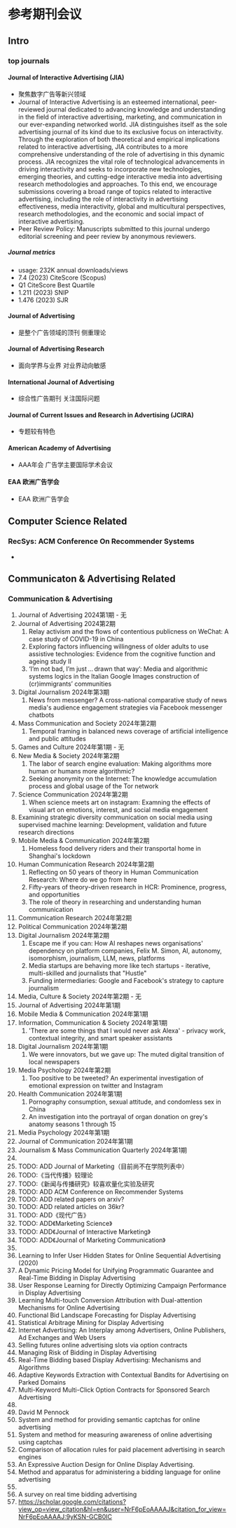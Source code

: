 # 参考期刊会议
## Intro
### top journals
#### Journal of Interactive Advertising (JIA)
* 聚焦数字广告等新兴领域
* Journal of Interactive Advertising is an esteemed international, peer-reviewed journal dedicated to advancing knowledge and understanding in the field of interactive advertising, marketing, and communication in our ever-expanding networked world. JIA distinguishes itself as the sole advertising journal of its kind due to its exclusive focus on interactivity. Through the exploration of both theoretical and empirical implications related to interactive advertising, JIA contributes to a more comprehensive understanding of the role of advertising in this dynamic process. JIA recognizes the vital role of technological advancements in driving interactivity and seeks to incorporate new technologies, emerging theories, and cutting-edge interactive media into advertising research methodologies and approaches. To this end, we encourage submissions covering a broad range of topics related to interactive advertising, including the role of interactivity in advertising effectiveness, media interactivity, global and multicultural perspectives, research methodologies, and the economic and social impact of interactive advertising.
* Peer Review Policy: Manuscripts submitted to this journal undergo editorial screening and peer review by anonymous reviewers.
##### Journal metrics
* usage: 232K annual downloads/views
* 7.4 (2023) CiteScore (Scopus)
* Q1 CiteScore Best Quartile
* 1.211 (2023) SNIP
* 1.476 (2023) SJR

#### Journal of Advertising
* 是整个广告领域的顶刊 侧重理论

#### Journal of Advertising Research
* 面向学界与业界 对业界动向敏感

#### International Journal of Advertising
* 综合性广告期刊 关注国际问题

#### Journal of Current Issues and Research in Advertising (JCIRA)
* 专题较有特色

#### American Academy of Advertising
* AAA年会 广告学主要国际学术会议

#### EAA 欧洲广告学会
* EAA 欧洲广告学会

## Computer Science Related
### RecSys: ACM Conference On Recommender Systems
* 

## Communicaton & Advertising Related
### Communication & Advertising
1. Journal of Advertising 2024第1期 - 无
2. Journal of Advertising 2024第2期
    1.  Relay activism and the flows of contentious publicness on WeChat: A case study of COVID-19 in China
    2.  Exploring factors influencing willingness of older adults to use assistive technologies: Evidence from the cognitive function and ageing study II
    3.  ‘I’m not bad, I’m just … drawn that way’: Media and algorithmic systems logics in the Italian Google Images construction of (cr)immigrants’ communities
3.  Digital Journalism 2024年第3期
    1.  News from messenger? A cross-national comparative study of news media's audience engagement strategies via Facebook messenger chatbots
4.  Mass Communication and Society 2024年第2期
    1.  Temporal framing in balanced news coverage of artificial intelligence and public attitudes
5.  Games and Culture 2024年第1期 - 无
6.  New Media & Society 2024年第2期
    1.  The labor of search engine evaluation: Making algorithms more human or humans more algorithmic?
    2.  Seeking anonymity on the Internet: The knowledge accumulation process and global usage of the Tor network
7.  Science Communication 2024年第2期
    1.  When science meets art on instagram: Examning the effects of visual art on emotions, interest, and social media engagement
8.  Examining strategic diversity communication on social media using supervised machine learning: Development, validation and future research directions
9.  Mobile Media & Communication 2024年第2期
    1.  Homeless food delivery riders and their transportal home in Shanghai's lockdown
10. Human Communication Research 2024年第2期
    1.  Reflecting on 50 years of theory in Human Communication Research: Where do we go from here
    2.  Fifty-years of theory-driven research in HCR: Prominence, progress, and opportunities
    3.  The role of theory in researching and understanding human communication
11. Communication Research 2024年第2期
12. Political Communication 2024年第2期
13. Digital Journalism 2024年第2期
    1.  Escape me if you can: How AI reshapes news organisations' dependency on platform companies, Felix M. Simon, AI, autonomy, isomorphism, journalism, LLM, news, platforms
    2.  Media startups are behaving more like tech startups - iterative, multi-skilled and journalists that "Hustle"
    3.  Funding intermediaries: Google and Facebook's strategy to capture journalism
14. Media, Culture & Society 2024年第2期 - 无
15. Journal of Advertising 2024年第1期
16. Mobile Media & Communication 2024年第1期
17. Information, Communication & Society 2024年第1期
    1.  'There are some things that I would never ask Alexa' - privacy work, contextual integrity, and smart speaker assistants
18. Digital Journalism 2024年第1期
    1.  We were innovators, but we gave up: The muted digital transition of local newspapers
19. Media Psychology 2024年第2期
    1.  Too positive to be tweeted? An experimental investigation of emotional expression on twitter and Instagram
20. Health Communication 2024年第1期
    1.  Pornography consumption, sexual attitude, and condomless sex in China
    2.  An investigation into the portrayal of organ donation on grey's anatomy seasons 1 through 15
21. Media Psychology 2024年第1期
22. Journal of Communication 2024年第1期
23. Journalism & Mass Communication Quarterly 2024年第1期
24. 
25. TODO: ADD Journal of Marketing（目前尚不在学院列表中）
26. TODO:《当代传播》较理论
27. TODO:《新闻与传播研究》较喜欢量化实验及研究
28. TODO: ADD ACM Conference on Recommender Systems
29. TODO: ADD related papers on arxiv?
30. TODO: ADD related articles on 36kr?
31. TODO: ADD《现代广告》
32. TODO: ADD《Marketing Science》
33. TODO: ADD《Journal of Interactive Marketing》
34. TODO: ADD《Journal of Marketing Communication》
35. 
36. Learning to Infer User Hidden States for Online Sequential Advertising (2020)
37. A Dynamic Pricing Model for Unifying Programmatic Guarantee and Real-Time Bidding in Display Advertising
38. User Response Learning for Directly Optimizing Campaign Performance in Display Advertising
39. Learning Multi-touch Conversion Attribution with Dual-attention Mechanisms for Online Advertising
40. Functional Bid Landscape Forecasting for Display Advertising
41. Statistical Arbitrage Mining for Display Advertising
42. Internet Advertising: An Interplay among Advertisers, Online Publishers, Ad Exchanges and Web Users
43. Selling futures online advertising slots via option contracts
44. Managing Risk of Bidding in Display Advertising
45. Real-Time Bidding based Display Advertising: Mechanisms and Algorithms
46. Adaptive Keywords Extraction with Contextual Bandits for Advertising on Parked Domains
47. Multi-Keyword Multi-Click Option Contracts for Sponsored Search Advertising
48. 
49.  David M Pennock
50.  System and method for providing semantic captchas for online advertising
51.  System and method for measuring awareness of online advertising using captchas
52.  Comparison of allocation rules for paid placement advertising in search engines
53.  An Expressive Auction Design for Online Display Advertising.
54.  Method and apparatus for administering a bidding language for online advertising
55.  
56.  A survey on real time bidding advertising
57.  https://scholar.google.com/citations?view_op=view_citation&hl=en&user=NrF6pEoAAAAJ&citation_for_view=NrF6pEoAAAAJ:9yKSN-GCB0IC